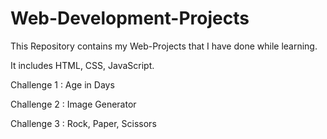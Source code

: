 # Web-Development-Projects

This Repository contains my Web-Projects that I have done while learning.

It includes HTML, CSS, JavaScript.

Challenge 1 : Age in Days

Challenge 2 : Image Generator

Challenge 3 : Rock, Paper, Scissors
